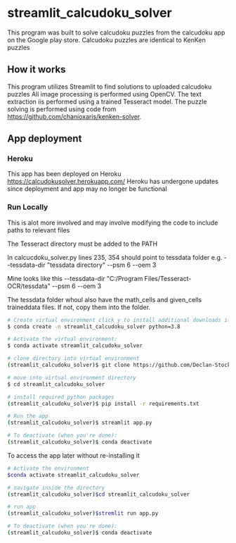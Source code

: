 # streamlit_calcudoku_solver

This program was built to solve calcudoku puzzles from the calcudoku app on the Google play store.
Calcudoku puzzles are identical to KenKen puzzles

## How it works
This program utilizes Streamlit to find solutions to uploaded calcudoku puzzles
All image processing is performed using OpenCV. 
The text extraction iis performed using a trained Tesseract model.
The puzzle solving is performed using code from https://github.com/chanioxaris/kenken-solver.


## App deployment

### Heroku
This app has been deployed on Heroku https://calcudokusolver.herokuapp.com/ Heroku has undergone updates since deployment and app may no longer be functional


### Run Locally
This is alot more involved and may involve modifying the code to include paths to relevant files

The Tesseract directory must be added to the PATH 

In calcucdoku_solver.py lines 235, 354 should point to tessdata folder e.g. --tessdata-dir "tessdata directory" --psm 6 --oem 3 

 Mine looks like this --tessdata-dir "C:/Program Files/Tesseract-OCR/tessdata" --psm 6 --oem 3
 
The tessdata folder whoul also have the math_cells and given_cells traineddata files. If not, copy them into the folder.
 
 
```bash
# Create virtual environment click y to install additional downloads if required
$ conda create -n streamlit_calcudoku_solver python=3.8

# Activate the virtual environment:
$ conda activate streamlit_calcudoku_solver

# clone directory into virtual environment
(streamlit_calcudoku_solver)$ git clone https://github.com/Declan-Stockdale/streamlit_calcudoku_solver.git

# move into virtual environment directory
$ cd streamlit_calcudoku_solver

# install required python packages
(streamlit_calcudoku_solver)$ pip install -r requirements.txt

# Run the app
(streamlit_calcudoku_solver)$ streamlit app.py

# To deactivate (when you're done):
(streamlit_calcudoku_solver)$ conda deactivate
```

To access the app later without re-installing it

```bash
# Activate the environment
$conda activate streamlit_calcudoku_solver

# navigate inside the directory
(streamlit_calcudoku_solver)$cd streamlit_calcudoku_solver

# run app
(streamlit_calcudoku_solver)$stremlit run app.py

# To deactivate (when you're done):
(streamlit_calcudoku_solver)$ conda deactivate
```

